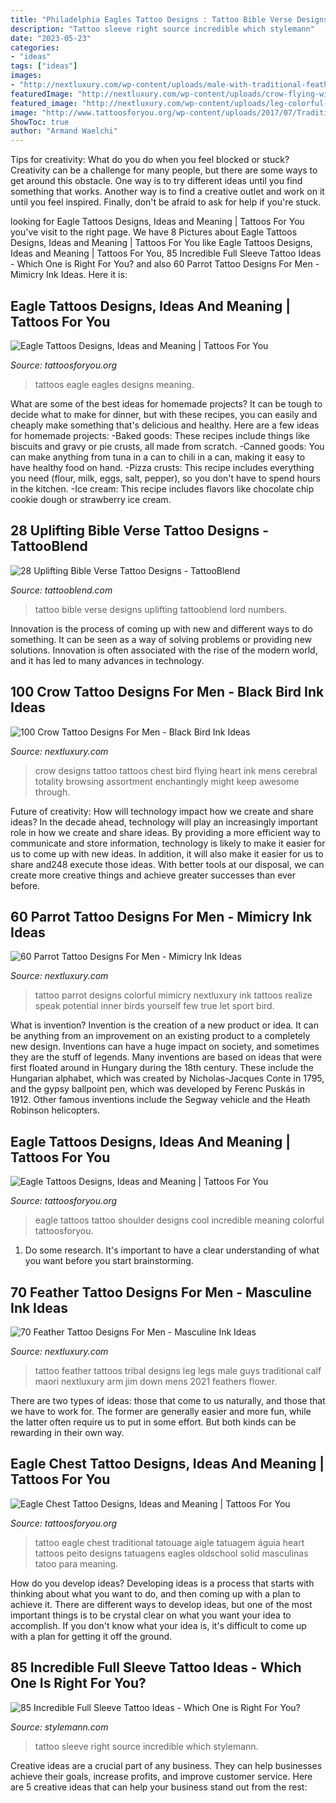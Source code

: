 ```yaml
---
title: "Philadelphia Eagles Tattoo Designs : Tattoo Bible Verse Designs Uplifting Tattooblend Lord Numbers"
description: "Tattoo sleeve right source incredible which stylemann"
date: "2023-05-23"
categories:
- "ideas"
tags: ["ideas"]
images:
- "http://nextluxury.com/wp-content/uploads/male-with-traditional-feather-design-tattoo-on-legs.jpg"
featuredImage: "http://nextluxury.com/wp-content/uploads/crow-flying-with-heart-upper-chest-tattoos-for-gentlemen.jpg"
featured_image: "http://nextluxury.com/wp-content/uploads/leg-colorful-parrot-tattoo-design-on-man.jpg"
image: "http://www.tattoosforyou.org/wp-content/uploads/2017/07/Traditional-Eagle-Chest-Tattoo.jpg"
ShowToc: true
author: "Armand Waelchi"
---
```



Tips for creativity: What do you do when you feel blocked or stuck?
Creativity can be a challenge for many people, but there are some ways to get around this obstacle. One way is to try different ideas until you find something that works. Another way is to find a creative outlet and work on it until you feel inspired. Finally, don't be afraid to ask for help if you're stuck.

	

		
looking for Eagle Tattoos Designs, Ideas and Meaning | Tattoos For You you've visit to the right page. We have 8 Pictures about Eagle Tattoos Designs, Ideas and Meaning | Tattoos For You like Eagle Tattoos Designs, Ideas and Meaning | Tattoos For You, 85 Incredible Full Sleeve Tattoo Ideas - Which One is Right For You? and also 60 Parrot Tattoo Designs For Men - Mimicry Ink Ideas. Here it is:
		
    
## Eagle Tattoos Designs, Ideas And Meaning | Tattoos For You

<img loading=lazy src="http://www.tattoosforyou.org/wp-content/uploads/2013/09/Eagles-Tattoos.jpg" onerror="this.onerror=null;this.src='https://tse3.mm.bing.net/th?id=OIP.MBCcslmauZOH-ldYd93OqAHaKZ&amp;pid=15.1';" alt="Eagle Tattoos Designs, Ideas and Meaning | Tattoos For You">

_Source: tattoosforyou.org_

>tattoos eagle eagles designs meaning. 

	

What are some of the best ideas for homemade projects?
It can be tough to decide what to make for dinner, but with these recipes, you can easily and cheaply make something that's delicious and healthy. Here are a few ideas for homemade projects: 
-Baked goods: These recipes include things like biscuits and gravy or pie crusts, all made from scratch.
-Canned goods: You can make anything from tuna in a can to chili in a can, making it easy to have healthy food on hand.
-Pizza crusts: This recipe includes everything you need (flour, milk, eggs, salt, pepper), so you don't have to spend hours in the kitchen.
-Ice cream: This recipe includes flavors like chocolate chip cookie dough or strawberry ice cream.

    
## 28 Uplifting Bible Verse Tattoo Designs - TattooBlend

<img loading=lazy src="https://tattooblend.com/wp-content/uploads/2016/04/bible-verse-tattoo-10.jpg" onerror="this.onerror=null;this.src='https://tse4.mm.bing.net/th?id=OIP.wFYQJqCRnBgAIeosFooNQAHaI2&amp;pid=15.1';" alt="28 Uplifting Bible Verse Tattoo Designs - TattooBlend">

_Source: tattooblend.com_

>tattoo bible verse designs uplifting tattooblend lord numbers. 

	

Innovation is the process of coming up with new and different ways to do something. It can be seen as a way of solving problems or providing new solutions. Innovation is often associated with the rise of the modern world, and it has led to many advances in technology.

    
## 100 Crow Tattoo Designs For Men - Black Bird Ink Ideas

<img loading=lazy src="http://nextluxury.com/wp-content/uploads/crow-flying-with-heart-upper-chest-tattoos-for-gentlemen.jpg" onerror="this.onerror=null;this.src='https://tse4.mm.bing.net/th?id=OIP.5I1AoVJ9l7oYmVDv3gr-8AHaKR&amp;pid=15.1';" alt="100 Crow Tattoo Designs For Men - Black Bird Ink Ideas">

_Source: nextluxury.com_

>crow designs tattoo tattoos chest bird flying heart ink mens cerebral totality browsing assortment enchantingly might keep awesome through. 

	

Future of creativity: How will technology impact how we create and share ideas?
In the decade ahead, technology will play an increasingly important role in how we create and share ideas. By providing a more efficient way to communicate and store information, technology is likely to make it easier for us to come up with new ideas. In addition, it will also make it easier for us to share and248
execute those ideas. With better tools at our disposal, we can create more creative things and achieve greater successes than ever before.

    
## 60 Parrot Tattoo Designs For Men - Mimicry Ink Ideas

<img loading=lazy src="http://nextluxury.com/wp-content/uploads/leg-colorful-parrot-tattoo-design-on-man.jpg" onerror="this.onerror=null;this.src='https://tse4.mm.bing.net/th?id=OIP.L1U0cOXs8GGn_5JpPgAoTQAAAA&amp;pid=15.1';" alt="60 Parrot Tattoo Designs For Men - Mimicry Ink Ideas">

_Source: nextluxury.com_

>tattoo parrot designs colorful mimicry nextluxury ink tattoos realize speak potential inner birds yourself few true let sport bird. 

	

What is invention?
Invention is the creation of a new product or idea. It can be anything from an improvement on an existing product to a completely new design. Inventions can have a huge impact on society, and sometimes they are the stuff of legends.
Many inventions are based on ideas that were first floated around in Hungary during the 18th century. These include the Hungarian alphabet, which was created by Nicholas-Jacques Conte in 1795, and the gypsy ballpoint pen, which was developed by Ferenc Puskás in 1912. Other famous inventions include the Segway vehicle and the Heath Robinson helicopters.

    
## Eagle Tattoos Designs, Ideas And Meaning | Tattoos For You

<img loading=lazy src="http://www.tattoosforyou.org/wp-content/uploads/2013/09/Eagle-Tattoos-756x1024.jpg" onerror="this.onerror=null;this.src='https://tse2.mm.bing.net/th?id=OIP.i5QRpKwhRZfvQiNcZ3qTOAHaKC&amp;pid=15.1';" alt="Eagle Tattoos Designs, Ideas and Meaning | Tattoos For You">

_Source: tattoosforyou.org_

>eagle tattoos tattoo shoulder designs cool incredible meaning colorful tattoosforyou. 

	

1. Do some research. It's important to have a clear understanding of what you want before you start brainstorming.

    
## 70 Feather Tattoo Designs For Men - Masculine Ink Ideas

<img loading=lazy src="http://nextluxury.com/wp-content/uploads/male-with-traditional-feather-design-tattoo-on-legs.jpg" onerror="this.onerror=null;this.src='https://tse1.mm.bing.net/th?id=OIP._eb1XM2P60s63M-SEhir8AHaHa&amp;pid=15.1';" alt="70 Feather Tattoo Designs For Men - Masculine Ink Ideas">

_Source: nextluxury.com_

>tattoo feather tattoos tribal designs leg legs male guys traditional calf maori nextluxury arm jim down mens 2021 feathers flower. 

	

There are two types of ideas: those that come to us naturally, and those that we have to work for. The former are generally easier and more fun, while the latter often require us to put in some effort. But both kinds can be rewarding in their own way.

    
## Eagle Chest Tattoo Designs, Ideas And Meaning | Tattoos For You

<img loading=lazy src="http://www.tattoosforyou.org/wp-content/uploads/2017/07/Traditional-Eagle-Chest-Tattoo.jpg" onerror="this.onerror=null;this.src='https://tse2.mm.bing.net/th?id=OIP.VT_sWDOTLwoqAeH9x_nKZQHaHa&amp;pid=15.1';" alt="Eagle Chest Tattoo Designs, Ideas and Meaning | Tattoos For You">

_Source: tattoosforyou.org_

>tattoo eagle chest traditional tatouage aigle tatuagem águia heart tattoos peito designs tatuagens eagles oldschool solid masculinas tatoo para meaning. 

	

How do you develop ideas?
Developing ideas is a process that starts with thinking about what you want to do, and then coming up with a plan to achieve it. There are different ways to develop ideas, but one of the most important things is to be crystal clear on what you want your idea to accomplish. If you don't know what your idea is, it's difficult to come up with a plan for getting it off the ground.

    
## 85 Incredible Full Sleeve Tattoo Ideas - Which One Is Right For You?

<img loading=lazy src="https://stylemann.com/wp-content/uploads/2016/11/12-12-650x650.jpg" onerror="this.onerror=null;this.src='https://tse2.mm.bing.net/th?id=OIP.idKTUSrenbh-_2J8-o1NzgHaHa&amp;pid=15.1';" alt="85 Incredible Full Sleeve Tattoo Ideas - Which One is Right For You?">

_Source: stylemann.com_

>tattoo sleeve right source incredible which stylemann. 

	

Creative ideas are a crucial part of any business. They can help businesses achieve their goals, increase profits, and improve customer service. Here are 5 creative ideas that can help your business stand out from the rest:

